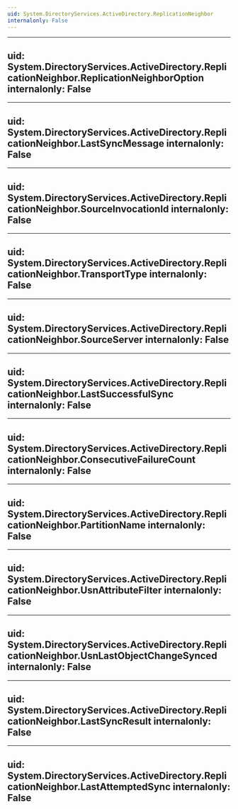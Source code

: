 ```yaml
---
uid: System.DirectoryServices.ActiveDirectory.ReplicationNeighbor
internalonly: False
---
```


---
uid: System.DirectoryServices.ActiveDirectory.ReplicationNeighbor.ReplicationNeighborOption
internalonly: False
---

---
uid: System.DirectoryServices.ActiveDirectory.ReplicationNeighbor.LastSyncMessage
internalonly: False
---

---
uid: System.DirectoryServices.ActiveDirectory.ReplicationNeighbor.SourceInvocationId
internalonly: False
---

---
uid: System.DirectoryServices.ActiveDirectory.ReplicationNeighbor.TransportType
internalonly: False
---

---
uid: System.DirectoryServices.ActiveDirectory.ReplicationNeighbor.SourceServer
internalonly: False
---

---
uid: System.DirectoryServices.ActiveDirectory.ReplicationNeighbor.LastSuccessfulSync
internalonly: False
---

---
uid: System.DirectoryServices.ActiveDirectory.ReplicationNeighbor.ConsecutiveFailureCount
internalonly: False
---

---
uid: System.DirectoryServices.ActiveDirectory.ReplicationNeighbor.PartitionName
internalonly: False
---

---
uid: System.DirectoryServices.ActiveDirectory.ReplicationNeighbor.UsnAttributeFilter
internalonly: False
---

---
uid: System.DirectoryServices.ActiveDirectory.ReplicationNeighbor.UsnLastObjectChangeSynced
internalonly: False
---

---
uid: System.DirectoryServices.ActiveDirectory.ReplicationNeighbor.LastSyncResult
internalonly: False
---

---
uid: System.DirectoryServices.ActiveDirectory.ReplicationNeighbor.LastAttemptedSync
internalonly: False
---
